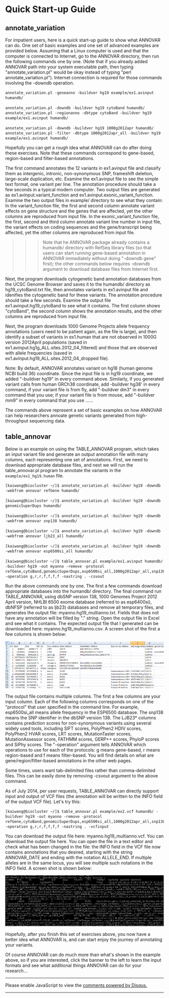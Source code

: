 # Quick Start-up Guide

## annotate_variation

For impatient users, here is a quick start-up guide to show what ANNOVAR can do. One set of basic examples and one set of advanced examples are provided below. Assuming that a Linux computer is used and that the computer is connected to Internet, go to the ANNOVAR directory, then run the following commands one by one. (Note that if you already added ANNOVAR path into your system executable path, then typing "annotate_variation.pl" would be okay instead of typing "perl annotate_variation.pl"). Internet connection is required for those commands involving the -downdb operation.

```
annotate_variation.pl -geneanno -buildver hg19 example/ex1.avinput humandb/

annotate_variation.pl -downdb -buildver hg19 cytoBand humandb/
annotate_variation.pl -regionanno -dbtype cytoBand -buildver hg19 example/ex1.avinput humandb/ 

annotate_variation.pl -downdb -buildver hg19 1000g2012apr humandb/
annotate_variation.pl -filter -dbtype 1000g2012apr_all -buildver hg19 example/ex1.avinput humandb/
```

Hopefully you can get a rough idea what ANNOVAR can do after doing these exercises. Note that these commands correspond to gene-based, region-based and filter-based annotations.

The first command annotates the 12 variants in ex1.avinput file and classify them as intergenic, intronic, non-synonymous SNP, frameshift deletion, large-scale duplication, etc. Examine the ex1.avinput file to see the simple text format, one variant per line. The annotation procedure should take a few seconds in a typical modern computer. Two output files are generated as ex1.avinput.variant_function and ex1.avinput.exonic_variant_function. Examine the two output files in example/ directory to see what they contain: In the variant_function file, the first and second column annotate variant effects on gene structure and the genes that are affected, yet the other columns are reproduced from input file. In the exonic_variant_function file, the first, second and third column annotate variant line number in input file, the variant effects on coding sequences and the gene/transcript being affected, yet the other columns are reproduced from input file.

>>>Note that he ANNOVAR package already contains a humandb/ directory with RefSeq library files (so that users can start running gene-based annotation in ANNOVAR immediately without doing "-downdb gene" first); the other commands below requires -downdb argument to download database files from Internet first.

Next, the program downloads cytogenetic band annotation databases from the UCSC Genome Browser and saves it to the humandb/ directory as hg19_cytoBand.txt file, then annotates variants in ex1.avinput file and idenifies the cytogenetic band for these variants. The annotation procedure should take a few seconds. Examine the output file ex1.avinput.hg19_cytoBand to see what it contains. The first column shows "cytoBand", the second column shows the annotation results, and the other columns are reproduced from input file.

Next, the program downloads 1000 Genome Projects allele frequency annotations (users need to be patient again, as the file is large), and then identify a subset of variants in ex1.human that are not observed in 1000G version 2012April populations (saved in ex1.avinput.hg1g_ALL.sites.2012_04_filtered) and those that are observed with allele frequencies (saved in ex1.avinput.hg19_ALL.sites.2012_04_dropped file).

Note: By default, ANNOVAR annotates variant on hg18 (human genome NCBI build 36) coordinate. Since the input file is in hg19 coordinate, we added "-buildver hg19" in every command above. Similarly, if you generated variant calls from human GRCh38 coordinate, add -buildver hg38' in every command, if your variant file is from fly, add "-buildver dm3" in every command that you use; if your variant file is from mouse, add "-buildver mm9" in every command that you use ......

The commands above represent a set of basic examples on how ANNOVAR can help researchers annoate genetic variants generated from high-throughput sequencing data.

## table_annovar

Below is an example on using the TABLE_ANNOVAR program, which takes an input variant file and generate an output annotation file with many columns, each representing one set of annotations. First, we need to download appropriate database files, and next we will run the table_annovar.pl program to annotate the variants in the `example/ex1_hg19.human` file.

```
[kaiwang@biocluster ~/]$ annotate_variation.pl -buildver hg19 -downdb -webfrom annovar refGene humandb/

[kaiwang@biocluster ~/]$ annotate_variation.pl -buildver hg19 -downdb genomicSuperDups humandb/ 

[kaiwang@biocluster ~/]$ annotate_variation.pl -buildver hg19 -downdb -webfrom annovar snp138 humandb/ 

[kaiwang@biocluster ~/]$ annotate_variation.pl -buildver hg19 -downdb -webfrom annovar ljb23_all humandb/

[kaiwang@biocluster ~/]$ annotate_variation.pl -buildver hg19 -downdb -webfrom annovar esp6500si_all humandb/

[kaiwang@biocluster ~/]$ table_annovar.pl example/ex1.avinput humandb/ -buildver hg19 -out myanno -remove -protocol refGene,cytoBand,genomicSuperDups,esp6500si_all,1000g2012apr_all,snp138,ljb23_all -operation g,r,r,f,f,f,f -nastring . -csvout
```

Run the above commands one by one. The first a few commands download appropriate databases into the humandb/ directory. The final command run TABLE_ANNOVAR, using dbSNP version 138, 1000 Genomes Project 2012 April version, NHLBI 6500 exome database (referred to as esp6400si), dbNFSP (referred to as ljb23) databases and remove all temporary files, and generates the output file: myanno.hg19_multianno.txt. Fields that does not have any annotation will be filled by "." string. Open the output file in Excel and see what it contains. The expected output file that I generated can be downloaded here: myanno.hg19_multianno.csv. A screen shot of the first a few columns is shown below:

![table_annovar](img/table_annovar.PNG)

The output file contains multiple columns. The first a few columns are your input column. Each of the following columns corresponds on one of the "protocol" that user specified in the command line. For example, esp6500si_all means allele frequency in the ESP6500 database. The snp138 means the SNP identifier in the dbSNP version 138. The LJB23* columns contains prediction scores for non-synonymous variants using several widely used tools, including SIFT scores, PolyPhen2 HDIV scores, PolyPhen2 HVAR scores, LRT scores, MutationTaster scores, MutationAssessor score, FATHMM scores, GERP++ scores, PhyloP scores and SiPhy scores. The "-operation" argument tells ANNOVAR which operations to use for each of the protocols: g means gene-based, r means region-based and f means filter-based. You will find details on what are gene/region/filter-based annotations in the other web pages.

Some times, users want tab-delimited files rather than comma-delimited files. This can be easily done by removing -csvout argument to the above command.

As of July 2014, per user requests, TABLE_ANNOVAR can directly support input and output of VCF files (the annotation will be written to the INFO field of the output VCF file). Let's try this:

```
[kaiwang@biocluster ~/]$ table_annovar.pl example/ex2.vcf humandb/ -buildver hg19 -out myanno -remove -protocol refGene,cytoBand,genomicSuperDups,esp6500si_all,1000g2012apr_all,snp138,ljb23_all -operation g,r,r,f,f,f,f -nastring . -vcfinput
```

You can download the output file here: myanno.hg19_multianno.vcf. You can download the output file here. You can open the file in a text editor and check what has been changed in the file: the INFO field in the VCF file now contains annotations that you desired, starting with the string ANNOVAR_DATE and ending with the notation ALLELE_END. If multiple alleles are in the same locus, you will see multiple such notations in the INFO field. A screen shot is shown below:

![table_vcf](img/table_vcf.PNG)

Hopefully, after you finish this set of exercises above, you now have a better idea what ANNOVAR is, and can start enjoy the journey of annotating your variants.

Of course ANNOVAR can do much more than what's shown in the example above, so if you are interested, click the banner to the left to learn the input formats and see what additional things ANNOVAR can do for your research...


------

<div id="disqus_thread"></div>
<script type="text/javascript">
    /* * * CONFIGURATION VARIABLES * * */
    var disqus_shortname = 'annovar';
    
    /* * * DON'T EDIT BELOW THIS LINE * * */
    (function() {
        var dsq = document.createElement('script'); dsq.type = 'text/javascript'; dsq.async = true;
        dsq.src = '//' + disqus_shortname + '.disqus.com/embed.js';
        (document.getElementsByTagName('head')[0] || document.getElementsByTagName('body')[0]).appendChild(dsq);
    })();
</script>
<noscript>Please enable JavaScript to view the <a href="https://disqus.com/?ref_noscript" rel="nofollow">comments powered by Disqus.</a></noscript>

------